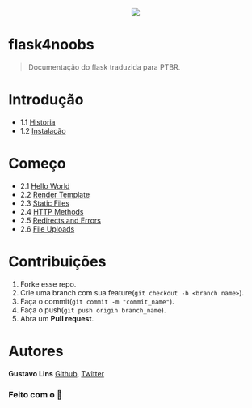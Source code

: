 <p align="center">
  <img src="https://encrypted-tbn0.gstatic.com/images?q=tbn%3AANd9GcTVGrRyh-Q55ckT98qshfXU3Fmh7-F_HD7WBSetZkwgqQKU7RW2&usqp=CAU">
</p>

# flask4noobs
> Documentação do flask traduzida para PTBR.

# Introdução

- 1.1 [Historia](./src/Introdução/Historia.md)
- 1.2 [Instalação](./src/Introdução/Instalação.md)

# Começo

- 2.1 [Hello World](./src/Começo/Hello-World.md)
- 2.2 [Render Template](./src/Começo/Render-Template.md)
- 2.3 [Static Files](./src/Começo/Static-Files.md)
- 2.4 [HTTP Methods](./src/Começo/HTTP-Methods.md)
- 2.5 [Redirects and Errors](./src/Começo/Redirects-and-Errors.md)
- 2.6 [File Uploads](./src/Começo/File-Uploads.md)

# Contribuições

1. Forke esse repo.
2. Crie uma branch com sua feature(``git checkout -b <branch name>``).
3. Faça o commit(``git commit -m "commit_name"``).
4. Faça o push(``git push origin branch_name``).
5. Abra um **Pull request**.

# Autores
**Gustavo Lins** [Github](https://github.com/freazesss/), [Twitter](https://twitter.com/freazesss)

### Feito com o 💜
